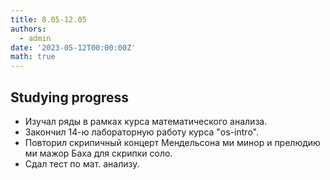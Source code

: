 ```yaml
---
title: 8.05-12.05
authors:
  - admin
date: '2023-05-12T00:00:00Z'
math: true
---
```


## Studying progress
- Изучал ряды в рамках курса математического анализа.
- Закончил 14-ю лабораторную работу курса "os-intro".
- Повторил скрипичный концерт Мендельсона ми минор и прелюдию ми мажор Баха для скрипки соло.
- Сдал тест по мат. анализу.

